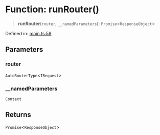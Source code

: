 # Function: runRouter()

> **runRouter**(`router`, `__namedParameters`): `Promise`\<`ResponseObject`\>

Defined in: [main.ts:58](https://github.com/kaibun/appwrite-fn-router/blob/0ba48f1ef9af8fc6e718878aa8c407b882f421f7/src/main.ts#L58)

## Parameters

### router

`AutoRouterType`\<`IRequest`\>

### \_\_namedParameters

`Context`

## Returns

`Promise`\<`ResponseObject`\>
